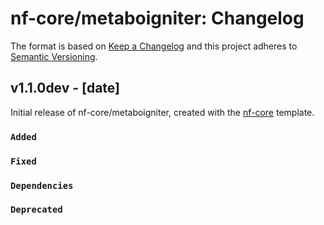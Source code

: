 # nf-core/metaboigniter: Changelog

The format is based on [Keep a Changelog](https://keepachangelog.com/en/1.0.0/)
and this project adheres to [Semantic Versioning](https://semver.org/spec/v2.0.0.html).

## v1.1.0dev - [date]

Initial release of nf-core/metaboigniter, created with the [nf-core](https://nf-co.re/) template.

### `Added`

### `Fixed`

### `Dependencies`

### `Deprecated`
